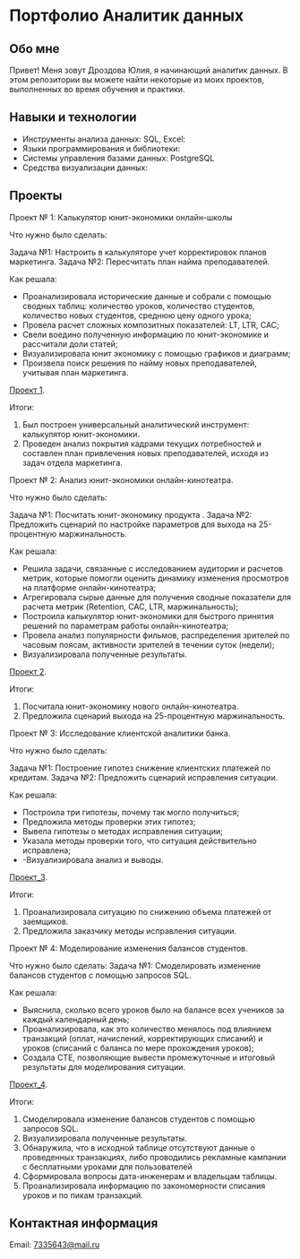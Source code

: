 # Портфолио Аналитик данных

## Обо мне

Привет! Меня зовут Дроздова Юлия, я начинающий аналитик данных. В этом репозитории вы можете найти некоторые из моих проектов, выполненных во время обучения и практики.

## Навыки и технологии

- Инструменты анализа данных: SQL, Excel:
- Языки программирования и библиотеки: 
- Системы управления базами данных: PostgreSQL
- Средства визуализации данных: 

## Проекты

Проект № 1: Калькулятор юнит-экономики онлайн-школы

Что нужно было сделать:

Задача №1: Настроить в калькуляторе учет корректировок планов маркетинга.
Задача №2: Пересчитать план найма преподавателей.

Как решала: 
- Проанализировала исторические данные и собрали с помощью сводных таблиц: количество уроков, количество студентов, количество новых студентов, среднюю цену одного урока;
- Провела расчет сложных композитных показателей:  LT,  LTR, CAC;
- Свели воедино полученную информацию по юнит-экономике и рассчитали доли статей;
- Визуализировала юнит экономику с помощью графиков и диаграмм;
- Произвела поиск решения по найму новых преподавателей, учитывая план маркетинга. 

[Проект 1](https://github.com/jjdrozdova/portfolio_1/blob/main/Project_1.pptx). 

Итоги: 
1. Был построен универсальный аналитический инструмент: калькулятор юнит-экономики.
2. Проведен анализ покрытия кадрами текущих потребностей и составлен план привлечения новых преподавателей, исходя из задач отдела маркетинга. 

Проект № 2: Анализ юнит-экономики онлайн-кинотеатра.

Что нужно было сделать:

Задача №1: Посчитать юнит-экономику продукта .
Задача №2: Предложить сценарий по настройке параметров для выхода на 25-процентную маржинальность.

Как решала: 
- Решила задачи, связанные с исследованием аудитории и расчетов метрик, которые помогли оценить динамику изменения просмотров на платформе онлайн-кинотеатра; 
- Агрегировала сырые данные для получения сводные показатели для расчета метрик (Retention, САС, LTR, маржинальность);
- Построила калькулятор юнит-экономики для быстрого принятия решений по параметрам работы онлайн-кинотеатра;
- Провела анализ популярности фильмов, распределения зрителей по часовым поясам, активности зрителей в течении суток (недели);
- Визуализировала полученные результаты. 

[Проект 2](https://github.com/jjdrozdova/portfolio_1/blob/main/Project_2.xlsx). 

Итоги: 
1. Посчитала юнит-экономику нового онлайн-кинотеатра.
2. Предложила сценарий выхода на 25-процентную маржинальность.

Проект № 3: Исследование клиентской аналитики банка.

Что нужно было сделать:

Задача №1: Построение гипотез снижение клиентских платежей по кредитам.
Задача №2: Предложить сценарий исправления ситуации.

Как решала: 
- Построила три гипотезы, почему так могло получиться;
- Предложила методы проверки этих гипотез;
- Вывела гипотезы о методах исправления ситуации;
- Указала методы проверки того, что ситуация действительно исправлена;
- -Визуализировала анализ и выводы. 

[Проект_3](https://github.com/jjdrozdova/portfolio_1/blob/main/Project_3.pptx).

Итоги: 
1. Проанализировала ситуацию по снижению объема платежей от заемщиков.
2. Предложила заказчику методы исправления ситуации.

Проект № 4: Моделирование изменения балансов студентов.

Что нужно было сделать:
Задача №1: Смоделировать изменение балансов студентов с помощью запросов SQL.

Как решала: 
- Выяснила, сколько всего уроков было на балансе всех учеников за каждый календарный день;
- Проанализировала, как это количество менялось под влиянием транзакций (оплат, начислений, корректирующих списаний) и уроков (списаний с баланса по мере прохождения уроков);
- Создала СТЕ, позволяющие вывести промежуточные и итоговый результаты для моделирования ситуации.

[Проект_4](https://github.com/jjdrozdova/portfolio_1/blob/main/Project_4_sql.doc).

Итоги: 
1. Смоделировала изменение балансов студентов с помощью запросов SQL.
2. Визуализировала полученные результаты.
3. Обнаружила, что в исходной таблице отсутствуют данные о проведенных транзакциях, либо проводились рекламные кампании с бесплатными уроками для пользователей
4. Сформировала вопросы дата-инженерам и владельцам таблицы.
5. Проанализировала информацию по закономерности списания уроков и по пикам транзакций. 


## Контактная информация
Email: 7335643@mail.ru





